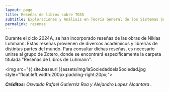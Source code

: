 ```yaml
---
layout: page
title: Reseñas de libros sobre TGSS
subtitle: Exploraciones y Análisis en Teoría General de los Sistemas Sociales
permalink: resenas
---
```


Durante el ciclo 2024A, se han incorporado reseñas de las obras de Niklas Luhmann. Estas reseñas provienen de diversos académicos y librerías de distintas partes del mundo. Para consultar dichas reseñas, es necesario unirse al grupo de Zotero, donde se encontrará específicamente la carpeta titulada "Reseñas de Libros de Luhmann".

<img src="{{ site.baseurl }}assets/img/laSociedaddelaSociedad.jpg style="float:left;width:200px;padding-right:20px;">


***Créditos:** Oswaldo Rafael Gutierréz Roa y Alejandro Lopez Alcantara .*

